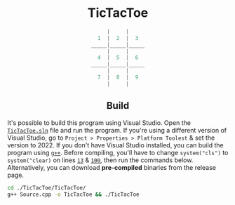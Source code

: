 <div align="center">

# TicTacToe
  
```cpp
|     |
1  |  2  |  3
_____|_____|_____
|     |
4  |  5  |  6
_____|_____|_____
|     |
7  |  8  |  9
|     |
```
  
## Build
  
</div>

It's possible to build this program using Visual Studio. Open the [`TicTacToe.sln`](https://github.com/Kqpa/TicTacToe/blob/master/TicTacToe.sln) file and run the program. If you're using a different version of Visual Studio, go to `Project > Properties > Platform Toolest` & set the version to 2022. If you don't have Visual Studio installed, you can build the program using [`g++`](https://gcc.gnu.org/). Before compiling, you'll have to change `system("cls")` to `system("clear)` on lines [`13`](https://github.com/Kqpa/TicTacToe/blob/master/TicTacToe/Source.cpp#L13) & [`100`](https://github.com/Kqpa/TicTacToe/blob/master/TicTacToe/Source.cpp#L100), then run the commands below. Alternatively, you can download **pre-compiled** binaries from the release page.

```sh
cd ./TicTacToe/TicTacToe/
g++ Source.cpp -o TicTacToe && ./TicTacToe
```
